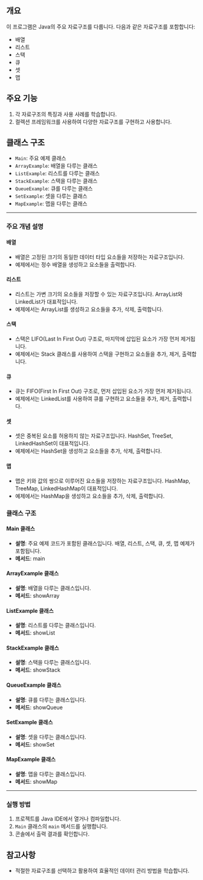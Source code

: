 ## 개요
이 프로그램은 Java의 주요 자료구조를 다룹니다. 다음과 같은 자료구조를 포함합니다:

- 배열
- 리스트
- 스택
- 큐
- 셋
- 맵

## 주요 기능
1. 각 자료구조의 특징과 사용 사례를 학습합니다.
2. 컬렉션 프레임워크를 사용하여 다양한 자료구조를 구현하고 사용합니다.

## 클래스 구조
- `Main`: 주요 예제 클래스
- `ArrayExample`: 배열을 다루는 클래스
- `ListExample`: 리스트를 다루는 클래스
- `StackExample`: 스택을 다루는 클래스
- `QueueExample`: 큐를 다루는 클래스
- `SetExample`: 셋을 다루는 클래스
- `MapExample`: 맵을 다루는 클래스

---

### 주요 개념 설명

#### 배열
- 배열은 고정된 크기의 동일한 데이터 타입 요소들을 저장하는 자료구조입니다.
- 예제에서는 정수 배열을 생성하고 요소들을 출력합니다.

#### 리스트
- 리스트는 가변 크기의 요소들을 저장할 수 있는 자료구조입니다. ArrayList와 LinkedList가 대표적입니다.
- 예제에서는 ArrayList를 생성하고 요소들을 추가, 삭제, 출력합니다.

#### 스택
- 스택은 LIFO(Last In First Out) 구조로, 마지막에 삽입된 요소가 가장 먼저 제거됩니다.
- 예제에서는 Stack 클래스를 사용하여 스택을 구현하고 요소들을 추가, 제거, 출력합니다.

#### 큐
- 큐는 FIFO(First In First Out) 구조로, 먼저 삽입된 요소가 가장 먼저 제거됩니다.
- 예제에서는 LinkedList를 사용하여 큐를 구현하고 요소들을 추가, 제거, 출력합니다.

#### 셋
- 셋은 중복된 요소를 허용하지 않는 자료구조입니다. HashSet, TreeSet, LinkedHashSet이 대표적입니다.
- 예제에서는 HashSet을 생성하고 요소들을 추가, 삭제, 출력합니다.

#### 맵
- 맵은 키와 값의 쌍으로 이루어진 요소들을 저장하는 자료구조입니다. HashMap, TreeMap, LinkedHashMap이 대표적입니다.
- 예제에서는 HashMap을 생성하고 요소들을 추가, 삭제, 출력합니다.

### 클래스 구조

#### Main 클래스
- **설명**: 주요 예제 코드가 포함된 클래스입니다. 배열, 리스트, 스택, 큐, 셋, 맵 예제가 포함됩니다.
- **메서드**: main

#### ArrayExample 클래스
- **설명**: 배열을 다루는 클래스입니다.
- **메서드**: showArray

#### ListExample 클래스
- **설명**: 리스트를 다루는 클래스입니다.
- **메서드**: showList

#### StackExample 클래스
- **설명**: 스택을 다루는 클래스입니다.
- **메서드**: showStack

#### QueueExample 클래스
- **설명**: 큐를 다루는 클래스입니다.
- **메서드**: showQueue

#### SetExample 클래스
- **설명**: 셋을 다루는 클래스입니다.
- **메서드**: showSet

#### MapExample 클래스
- **설명**: 맵을 다루는 클래스입니다.
- **메서드**: showMap

---

### 실행 방법

1. 프로젝트를 Java IDE에서 열거나 컴파일합니다.
2. `Main` 클래스의 `main` 메서드를 실행합니다.
3. 콘솔에서 출력 결과를 확인합니다.

## 참고사항
- 적절한 자료구조를 선택하고 활용하여 효율적인 데이터 관리 방법을 학습합니다.